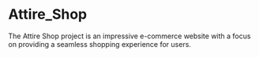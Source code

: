 # Attire_Shop
 The Attire Shop project is an impressive e-commerce website with a focus on providing a seamless shopping experience for users. 
